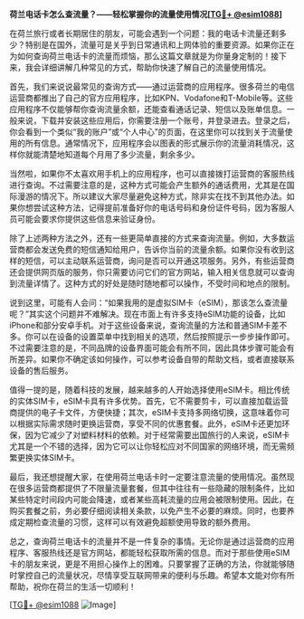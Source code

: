 **荷兰电话卡怎么查流量？——轻松掌握你的流量使用情况[[TG💪+ @esim1088](https://t.me/s/esim1088)]**

在荷兰旅行或者长期居住的朋友，可能会遇到一个问题：我的电话卡流量还剩多少？特别是在国外，流量可是关乎到日常通讯和上网体验的重要资源。如果你正在为如何查询荷兰电话卡的流量而烦恼，那么这篇文章就是为你量身定制的！接下来，我会详细讲解几种常见的方式，帮助你快速了解自己的流量使用情况。

首先，我们来说说最常见的查询方式——通过运营商的应用程序。很多荷兰的电信运营商都推出了自己的官方应用程序，比如KPN、Vodafone和T-Mobile等。这些应用程序不仅能够帮你查询流量余额，还能查看通话记录、短信以及账单信息。一般来说，下载并安装这些应用后，你需要注册一个账号，并登录进去。登录之后，你会看到一个类似“我的账户”或“个人中心”的页面，在这里你可以找到关于流量使用的所有信息。通常情况下，应用程序会以图表的形式展示你的流量消耗情况，这样你就能清楚地知道每个月用了多少流量，剩余多少。

当然啦，如果你不太喜欢用手机上的应用程序，也可以直接拨打运营商的客服热线进行查询。不过需要注意的是，这种方式可能会产生额外的通话费用，尤其是在国际漫游的情况下。所以建议大家尽量避免这种方式，除非实在找不到其他办法。如果你想尝试这种方法，记得提前准备好你的电话号码和身份证件号码，因为客服人员可能会要求你提供这些信息来验证身份。

除了上述两种方法之外，还有一些更简单直接的方式来查询流量。例如，大多数运营商都会发送免费的短信通知给用户，告诉你当前的流量余额。如果你没有收到这样的短信，可以主动联系运营商，询问是否可以开通这项服务。另外，有些运营商还会提供网页版的服务，你只需要访问它们的官方网站，输入相关信息就可以查询到流量详情了。这种方式的好处是随时随地都可以操作，不受时间和地点的限制。

说到这里，可能有人会问：“如果我用的是虚拟SIM卡（eSIM），那该怎么查流量呢？”其实这个问题并不难解决。现在市面上有许多支持eSIM功能的设备，比如iPhone和部分安卓手机。对于这些设备来说，查询流量的方法和普通SIM卡差不多。你可以在设备的设置菜单中找到相关的选项，然后按照提示一步步操作即可。不过需要注意的是，不同品牌的设备界面可能会有所不同，因此具体步骤可能会有所差异。如果你不确定该如何操作，可以参考设备自带的帮助文档，或者直接联系设备的售后服务。

值得一提的是，随着科技的发展，越来越多的人开始选择使用eSIM卡。相比传统的实体SIM卡，eSIM卡具有许多优势。首先，它不需要剪卡，可以直接加载运营商提供的电子卡文件，方便快捷；其次，eSIM卡支持多网络切换，这意味着你可以根据实际需求随时更换运营商，享受不同的优惠套餐。此外，eSIM卡还更加环保，因为它减少了对塑料材料的依赖。对于经常需要出国旅行的人来说，eSIM卡尤其是一个不错的选择，因为它可以让你轻松应对不同国家的网络环境，而无需频繁更换实体SIM卡。

最后，我还想提醒大家，在使用荷兰电话卡时一定要注意流量的使用情况。虽然现在很多运营商都提供了不限量流量套餐，但其中往往有一些隐藏的限制条件，比如某些特定时间段内可能会降速，或者某些高耗流量的应用会被限制使用。因此，在购买套餐之前，务必要仔细阅读相关条款，以免产生不必要的麻烦。同时，也要养成定期检查流量的习惯，这样可以有效避免超额使用导致的额外费用。

总之，查询荷兰电话卡的流量并不是一件复杂的事情。无论你是通过运营商的应用程序、客服热线还是官方网站，都能轻松获取所需的信息。而对于那些使用eSIM卡的朋友来说，更是不用担心操作上的困难。只要掌握了正确的方法，你就能够随时掌控自己的流量状况，尽情享受互联网带来的便利与乐趣。希望本文能对你有所帮助，祝你在荷兰的生活一切顺利！

[[TG💪+ @esim1088](https://t.me/s/esim1088) ![Image](https://i.postimg.cc/4NQfJmqS/Snipaste-2025-05-13-00-14-12.png)]